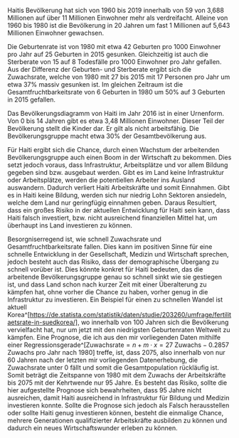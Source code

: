 Haitis Bevölkerung hat sich von 1960 bis 2019 innerhalb von 59 von 3,688 Millionen auf über 11 Millionen Einwohner mehr als verdreifacht. Alleine von 1960 bis 1980 ist die Bevölkerung in 20 Jahren um fast 1 Millionen auf 5,643 Millionen Einwohner gewachsen.

Die Geburtenrate ist von 1980 mit etwa 42 Geburten pro 1000 Einwohner pro Jahr auf 25 Geburten in 2015 gesunken. Gleichzeitig ist auch die Sterberate von 15 auf 8 Todesfälle pro 1000 Einwohner pro Jahr gefallen. Aus der Differenz der Geburten- und Sterberate ergibt sich die Zuwachsrate, welche von 1980 mit 27 bis 2015 mit 17 Personen pro Jahr um etwa 37% massiv gesunken ist. Im gleichen Zeitraum ist die Gesamtfruchtbarkeitsrate von 6 Geburten in 1980 um 50% auf 3 Geburten in 2015 gefallen.

Das Bevölkerungsdiagramm von Haiti im Jahr 2016 ist in einer Urnenform. Von 0 bis 14 Jahren gibt es etwa 3,48 Millionen Einwohner. Dieser Teil der Bevölkerung stellt die Kinder dar. Er gilt als nicht arbeitsfähig. Die Bevölkerungsgruppe macht etwa 30% der Gesamtbevölkerung aus.

Für Haiti ergibt sich die Chance, durch einen Wachstum der arbeitenden Bevölkerungsgruppe auch einen Boom in der Wirtschaft zu bekommen. Dies setzt jedoch voraus, dass Infrastruktur, Arbeitsplätze und vor allem Bildung gegeben sind bzw. ausgebaut werden. Gibt es im Land keine Infrastruktur oder Arbeitsplätze, werden die potentiellen Arbeiter ins Ausland auswandern. Dadurch verliert Haiti Arbeitskräfte und somit Einnahmen. Gibt es in Haiti keine Bildung, werden sich nur niedrig Lohn Sektoren ansiedeln, welche dem Land nur geringfügig einnahmen geben. Daraus Resultiert, dass ein großes Risiko in der aktuellen Entwicklung für Haiti sein kann, dass Haiti falsch investiert, bzw. nicht ausreichend finanziellen Mittel hat, um überhaupt ins Land investieren zu können.

Besorgniserregend ist, wie schnell Zuwachsrate und Gesamtfruchtbarkeitsrate fallen. Dies kann im positiven Sinne für eine schnelle Entwicklung in der Gesellschaft, Medizin und Wirtschaft sprechen, jedoch besteht auch das Risiko, dass der demographische Übergang zu schnell vorüber ist. Dies könnte konkret für Haiti bedeuten, das die arbeitende Bevölkerungsgruppe genau so schnell sinkt wie sie gestiegen ist, und dass Land schon nach kurzer Zeit mit einer Überalterung zu kämpfen hat, ohne vorher die Chance zu haben, vorher genug in die Infrastruktur zu investieren. Ein Beispiel für einen zu schnellen Wandel ist aktuell Korea^[https://de.statista.com/statistik/daten/studie/203260/umfrage/fertilitaetsrate-in-suedkorea/], wo innerhalb von 100 Jahren sich die Bevölkerung vervielfacht hat, nur um jetzt mit den niedrigsten Geburtenraten Weltweit zu kämpfen. Eine Prognose, die ich aus den mir vorliegenden Daten mithilfe einer Regressionsgerade^[$\text{Zuwachsrate}=n + m\cdot x=27\text{ Zuwachs}-0.2857\text{ Zuwachs pro Jahr nach 1980}$] treffe, ist, dass 2075, also innerhalb von nur 60 Jahren nach der letzten mir vorliegenden Datenerhebung, die Zuwachsrate unter 0 fällt und somit die Gesamtpopulation rückläufig ist. Somit beträgt die Zeitspanne von 1980 mit dem Zuwachs der Arbeitskräfte bis 2075 mit der Kehrtwende nur 95 Jahre. Es besteht das Risiko, sollte die hier aufgestellte Prognose sich bewahrheiten, dass 95 Jahre nicht ausreichen, damit Haiti ausreichend in Infrastruktur für Bildung und Medizin investieren konnte.
Sollte die Prognose sich jedoch als Falsch herausstellen oder sollte Haiti genug investieren können, besteht die einmalige Chance, mehrere Generationen qualifizierter Arbeitskräfte ausbilden zu können und dadurch ein neues Wirtschaftswunder erleben zu können.
